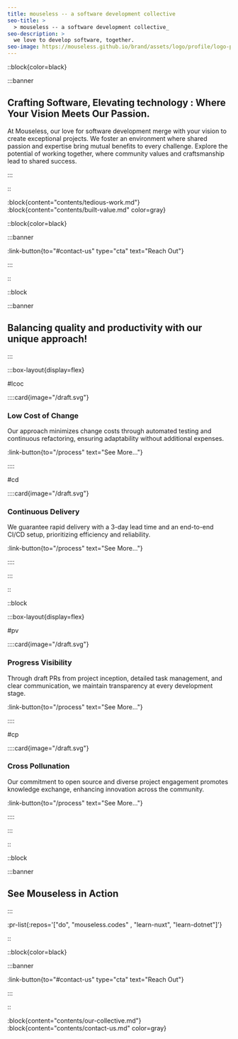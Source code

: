 ```yaml
---
title: mouseless -- a software development collective
seo-title: >
  > mouseless -- a software development collective_
seo-description: >
  we love to develop software, together.
seo-image: https://mouseless.github.io/brand/assets/logo/profile/logo-profile-mark-primary-500px.png
---
```


::block{color=black}

:::banner

## Crafting Software, Elevating technology : Where Your Vision Meets Our Passion.

At Mouseless, our love for software development merge with your vision to
create exceptional projects. We foster an environment where shared passion and
expertise bring mutual benefits to every challenge. Explore the potential of
working together, where community values and craftsmanship lead to shared
success.

:::

::

:block{content="contents/tedious-work.md"}
:block{content="contents/built-value.md" color=gray}

::block{color=black}

:::banner


:link-button{to="#contact-us" type="cta" text="Reach Out"}

:::

::

::block

:::banner

## Balancing quality and productivity with our unique approach!

:::

:::box-layout{display=flex}

#lcoc

::::card{image="/draft.svg"}

### Low Cost of Change

Our approach minimizes change costs through automated testing and continuous
refactoring, ensuring adaptability without additional expenses.

:link-button{to="/process" text="See More..."}

::::

#cd

::::card{image="/draft.svg"}

### Continuous Delivery

We guarantee rapid delivery with a 3-day lead time and an end-to-end CI/CD
setup, prioritizing efficiency and reliability.

:link-button{to="/process" text="See More..."}

::::

:::

::

::block

:::box-layout{display=flex}

#pv

::::card{image="/draft.svg"}

### Progress Visibility

Through draft PRs from project inception, detailed task management, and clear
communication, we maintain transparency at every development stage.

:link-button{to="/process" text="See More..."}

::::

#cp

::::card{image="/draft.svg"}

### Cross Pollunation

Our commitment to open source and diverse project engagement promotes knowledge
exchange, enhancing innovation across the community.

:link-button{to="/process" text="See More..."}

::::

:::

::

::block

:::banner

## See Mouseless in Action

:::

:pr-list{:repos='["do", "mouseless.codes" , "learn-nuxt", "learn-dotnet"]'}

::

::block{color=black}

:::banner


:link-button{to="#contact-us" type="cta" text="Reach Out"}

:::

::

:block{content="contents/our-collective.md"}
:block{content="contents/contact-us.md" color=gray}

